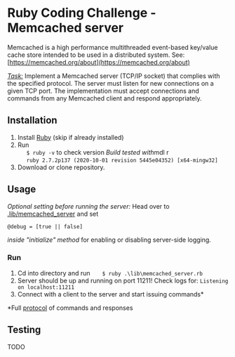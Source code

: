 # Ruby Coding Challenge - Memcached server
Memcached is a high performance multithreaded event-based key/value cache store intended to be used in a distributed system.
See: [https://memcached.org/about](https://memcached.org/about)

*[Task:](https://github.com/moove-it/coding-challenges/blob/master/ruby.md)*
Implement a Memcached server (TCP/IP socket) that complies with the specified protocol.
The server must listen for new connections on a given TCP port. The implementation must accept connections and commands from any Memcached client and respond appropriately.

## Installation

 1. Install [Ruby](https://www.ruby-lang.org/en/downloads/)  (skip if already installed)
 2. Run  
&nbsp;&nbsp;&nbsp;&nbsp;&nbsp;`$ ruby -v` 
	to check version
		*Build tested with*mdl r  
&nbsp;&nbsp;&nbsp;&nbsp;&nbsp;`ruby 2.7.2p137 (2020-10-01 revision 5445e04352) [x64-mingw32]`  
3. Download or clone repository.

## Usage
*Optional setting before running the server:*
Head over to [.lib/memcached_server](./lib/memcached_server.rb) and set

    @debug = [true || false]
 *inside "initialize" method* for enabling or disabling server-side logging. 

### Run
1. Cd into directory and run
&nbsp;&nbsp;&nbsp;&nbsp;&nbsp;	 `$ ruby .\lib\memcached_server.rb`  
2. Server should be up and running on port 11211! 
	Check logs for:  `Listening on localhost:11211`
3. Connect with a client to the server and start issuing commands*

*Full [protocol](https://github.com/memcached/memcached/blob/master/doc/protocol.txt) of commands and responses

## Testing

TODO

